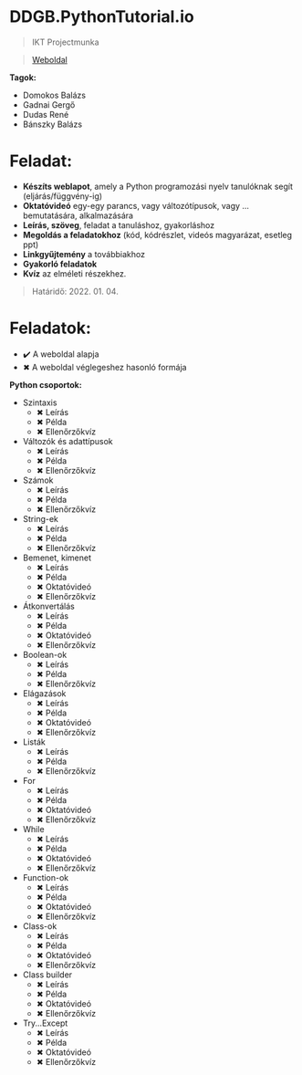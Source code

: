 # DDGB.PythonTutorial.io
> IKT Projectmunka

> [Weboldal](https://bbpezsgo.github.io/DDGB.PythonTutorial.io/)

**Tagok:**
- Domokos Balázs
- Gadnai Gergő
- Dudas René
- Bánszky Balázs

# Feladat:
- **Készíts weblapot**, amely a Python programozási nyelv tanulóknak segít (eljárás/függvény-ig)
- **Oktatóvideó** egy-egy parancs, vagy változótípusok, vagy ... bemutatására, alkalmazására
- **Leírás, szöveg**, feladat a tanuláshoz, gyakorláshoz
- **Megoldás a feladatokhoz** (kód, kódrészlet, videós magyarázat, esetleg ppt)
- **Linkgyűjtemény** a továbbiakhoz
- **Gyakorló feladatok**
- **Kvíz** az elméleti részekhez.

> Határidő: 2022. 01. 04.

# Feladatok:
- ✔️ A weboldal alapja
- ✖ A weboldal véglegeshez hasonló formája

**Python csoportok:**
- Szintaxis
  - ✖ Leírás
  - ✖ Példa
  - ✖ Ellenőrzőkvíz
- Változók és adattípusok
  - ✖ Leírás
  - ✖ Példa
  - ✖ Ellenőrzőkvíz
- Számok
  - ✖ Leírás
  - ✖ Példa
  - ✖ Ellenőrzőkvíz
- String-ek
  - ✖ Leírás
  - ✖ Példa
  - ✖ Ellenőrzőkvíz
- Bemenet, kimenet
  - ✖ Leírás
  - ✖ Példa
  - ✖ Oktatóvideó
  - ✖ Ellenőrzőkvíz
- Átkonvertálás
  - ✖ Leírás
  - ✖ Példa
  - ✖ Oktatóvideó
  - ✖ Ellenőrzőkvíz
- Boolean-ok
  - ✖ Leírás
  - ✖ Példa
  - ✖ Ellenőrzőkvíz
- Elágazások
  - ✖ Leírás
  - ✖ Példa
  - ✖ Oktatóvideó
  - ✖ Ellenőrzőkvíz
- Listák
  - ✖ Leírás
  - ✖ Példa
  - ✖ Ellenőrzőkvíz
- For
  - ✖ Leírás
  - ✖ Példa
  - ✖ Oktatóvideó
  - ✖ Ellenőrzőkvíz
- While
  - ✖ Leírás
  - ✖ Példa
  - ✖ Oktatóvideó
  - ✖ Ellenőrzőkvíz
- Function-ok
  - ✖ Leírás
  - ✖ Példa
  - ✖ Oktatóvideó
  - ✖ Ellenőrzőkvíz
- Class-ok
  - ✖ Leírás
  - ✖ Példa
  - ✖ Oktatóvideó
  - ✖ Ellenőrzőkvíz
- Class builder
  - ✖ Leírás
  - ✖ Példa
  - ✖ Oktatóvideó
  - ✖ Ellenőrzőkvíz
- Try...Except
  - ✖ Leírás
  - ✖ Példa
  - ✖ Oktatóvideó
  - ✖ Ellenőrzőkvíz
